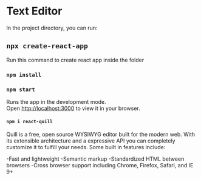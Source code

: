 # Text Editor


In the project directory, you can run:

## `npx create-react-app`

Run this command to create react app inside the folder 

### `npm install`

### `npm start`

Runs the app in the development mode.\
Open [http://localhost:3000](http://localhost:3000) to view it in your browser.



#### `npm i react-quill`

Quill is a free, open source WYSIWYG editor built for the modern web. With its extensible architecture and a expressive API you can completely customize it to fulfill your needs. Some built in features include:

-Fast and lightweight
-Semantic markup
-Standardized HTML between browsers
-Cross browser support including Chrome, Firefox, Safari, and IE 9+




